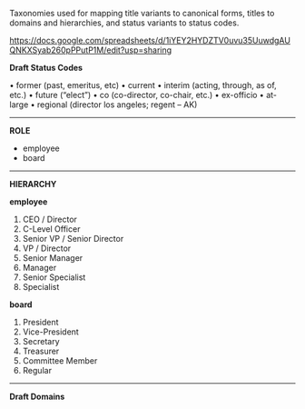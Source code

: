 Taxonomies used for mapping title variants to canonical forms, titles to domains and hierarchies, and status variants to status codes. 

https://docs.google.com/spreadsheets/d/1iYEY2HYDZTV0uvu35UuwdgAUQNKXSyab260pPPutP1M/edit?usp=sharing


**Draft Status Codes**

•	former (past, emeritus, etc)
•	current 
•	interim (acting, through, as of, etc.)
•	future (“elect”)
•	co (co-director, co-chair, etc.)
•	ex-officio
•	at-large
•	regional (director los angeles; regent – AK)

----------

**ROLE**

* employee
* board 


----------

**HIERARCHY**

**employee**

1.	CEO / Director 
2.	C-Level Officer 
3.	Senior VP / Senior Director 
4.	VP / Director 
5.	Senior Manager 
6.	Manager 
7.	Senior Specialist 
8.	Specialist 

**board**

1.	President 
2.	Vice-President
3.	Secretary 
4.	Treasurer 
5.	Committee Member
6.	Regular  

---------------

**Draft Domains**

